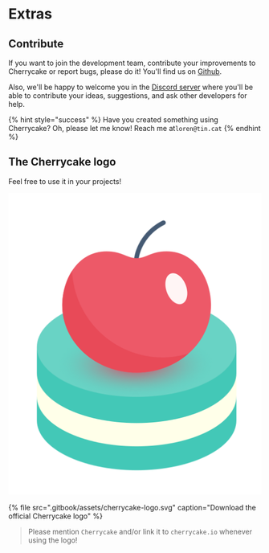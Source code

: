 # Extras

## Contribute

If you want to join the development team, contribute your improvements to Cherrycake or report bugs, please do it! You'll find us on [Github](https://github.com/tin-cat/cherrycake-engine).

Also, we'll be happy to welcome you in the [Discord server](https://discord.gg/naQprV6) where you'll be able to contribute your ideas, suggestions, and ask other developers for help.

{% hint style="success" %}
Have you created something using Cherrycake? Oh, please let me know! Reach me at`loren@tin.cat`
{% endhint %}

## The Cherrycake logo

Feel free to use it in your projects!

![](.gitbook/assets/cherrycake-logo.svg)

{% file src=".gitbook/assets/cherrycake-logo.svg" caption="Download the official Cherrycake logo" %}

> Please mention `Cherrycake` and/or link it to `cherrycake.io` whenever using the logo!

